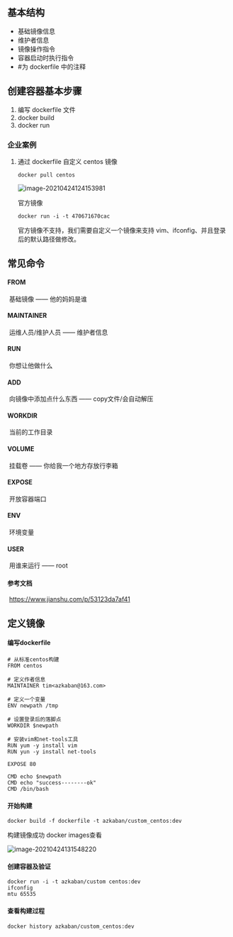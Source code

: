 ## 基本结构

- 基础镜像信息
- 维护者信息
- 镜像操作指令
- 容器启动时执行指令
- #为 dockerfile 中的注释



## 创建容器基本步骤

1. 编写 dockerfile 文件
2. docker build
3. docker run

### 企业案例

1. 通过 dockerfile 自定义 centos 镜像

   ```shell
   docker pull centos
   ```

   ![image-20210424124153981](/Users/qixin06/note_local/note/docker/Untitled.assets/image-20210424124153981.png)

   官方镜像

   ```shell
   docker run -i -t 470671670cac
   ```

   官方镜像不支持，我们需要自定义一个镜像来支持 vim、ifconfig、并且登录后的默认路径做修改。



## 常见命令

#### FROM

​		基础镜像 —— 他的妈妈是谁

#### MAINTAINER

​		运维人员/维护人员 —— 维护者信息

#### RUN

​		你想让他做什么

#### ADD

​		向镜像中添加点什么东西 —— copy文件/会自动解压

#### WORKDIR

​		当前的工作目录

#### VOLUME

​		挂载卷 —— 你给我一个地方存放行李箱

#### EXPOSE

​		开放容器端口

#### ENV

​		环境变量

#### USER

​		用谁来运行 —— root

#### 参考文档

​		https://www.jianshu.com/p/53123da7af41



## 定义镜像

#### 编写dockerfile

```shell
# 从标准centos构建
FROM centos

# 定义作者信息
MAINTAINER tim<azkaban@163.com>

# 定义一个变量
ENV newpath /tmp

# 设置登录后的落脚点
WORKDIR $newpath

# 安装vim和net-tools工具
RUN yum -y install vim
RUN yun -y install net-tools

EXPOSE 80

CMD echo $newpath
CMD echo "success--------ok"
CMD /bin/bash
```

#### 开始构建

```shell
docker build -f dockerfile -t azkaban/custom_centos:dev
```

构建镜像成功 docker images查看

![image-20210424131548220](/Users/qixin06/note_local/note/docker/Untitled.assets/image-20210424131548220.png)

#### 创建容器及验证

```shell
docker run -i -t azkaban/custom centos:dev
ifconfig
mtu 65535
```

#### 查看构建过程

```shell
docker history azkaban/custom_centos:dev
```





























